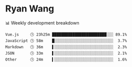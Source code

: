 # Ryan Wang

 <!-- waka-box start -->
📊 Weekly development breakdown
```text
Vue.js     🕓 23h25m ████████████████████████░░░ 89.1%
JavaScript 🕓 58m    █░░░░░░░░░░░░░░░░░░░░░░░░░░  3.7%
Markdown   🕓 36m    ▌░░░░░░░░░░░░░░░░░░░░░░░░░░  2.3%
JSON       🕓 33m    ▌░░░░░░░░░░░░░░░░░░░░░░░░░░  2.1%
Other      🕓 24m    ▍░░░░░░░░░░░░░░░░░░░░░░░░░░  1.6%
```
<!-- Powered by https://github.com/YouEclipse/waka-box-go . -->
<!-- waka-box end -->